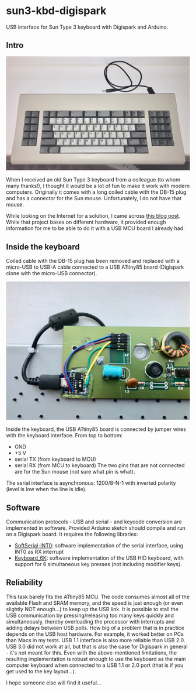 # sun3-kbd-digispark
USB interface for Sun Type 3 keyboard with Digispark and Arduino.

## Intro
![Sun Type 3 keyboard](images/sun3_kbd.jpg)

When I received an old Sun Type 3 keyboard from a colleague (to whom many thanks!), I thought it would be a lot of fun to make it work with modern computers.
Originally it comes with a long coiled cable with the DB-15 plug and has a connector for the Sun mouse. Unfortunately, I do not have that mouse.

While looking on the Internet for a solution, I came across [this blog post](http://blog.daveastels.com.s3-website-us-west-2.amazonaws.com/2014/12/27/type-3-keyboard.html). While that project bases on different hardware, it provided enough information for me to be able to do it with a USB MCU board I already had.

## Inside the keyboard
Coiled cable with the DB-15 plug has been removed and replaced with a micro-USB to USB-A cable connected to a USB ATtiny85 board (Digispark clone with the micro-USB connector).

![USB interface inside keyboard](images/sun3_kbd_inside.jpg)

Inside the keyboard, the USB ATtiny85 board is connected by jumper wires with the keyboard interface. From top to bottom:
 * GND
 * +5 V
 * serial TX (from keyboard to MCU)
 * serial RX (from MCU to keyboard)
The two pins that are not connected are for the Sun mouse (not sure what pin is what).

The serial interface is asynchronous: 1200/8-N-1 with inverted polarity (level is low when the line is idle).

## Software
Communication protocols - USB and serial - and keycode conversion are implemented in software. Provided Arduino sketch should compile and run on a Digispark board. It requires the following libraries:
 * [SoftSerial-INT0](https://github.com/J-Rios/Digispark_SoftSerial-INT0): software implementation of the serial interface, using INT0 as RX interrupt
 * [Keyboard_6K](https://github.com/kostyaz/DigisparkKeyboard_6K): software implementation of the USB HID keyboard, with support for 6 simultaneous key presses (not including modifier keys).

## Reliability
This task barely fits the ATtiny85 MCU. The code consumes almost all of the available Flash and SRAM memory, and the speed is just enough (or even slightly NOT enough...) to keep up the USB link. It is possible to stall the USB communication by pressing/releasing too many keys quickly and simultaneously, thereby overloading the processor with interrupts and adding delays between USB polls. How big of a problem that is in practice depends on the USB host hardware. For example, it worked better on PCs than Macs in my tests. USB 1.1 interface is also more reliable than USB 2.0. USB 3.0 did not work at all, but that is also the case for Digispark in general - it's not meant for this.
Even with the above-mentioned limitations, the resulting implementation is robust enough to use the keyboard as the main computer keyboard when connected to a USB 1.1 or 2.0 port (that is if you get used to the key layout...).

I hope someone else will find it useful...
